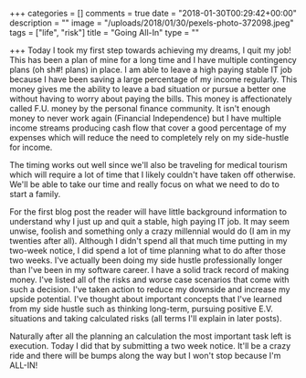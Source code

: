 +++
categories = []
comments = true
date = "2018-01-30T00:29:42+00:00"
description = ""
image = "/uploads/2018/01/30/pexels-photo-372098.jpeg"
tags = ["life", "risk"]
title = "Going All-In"
type = ""

+++
Today I took my first step towards achieving my dreams, I quit my job! This has been a plan of mine for a long time and I have multiple contingency plans (oh sh#! plans) in place. I am able to leave a high paying stable IT job because I have been saving a large percentage of my income regularly. This money gives me the ability to leave a bad situation or pursue a better one without having to worry about paying the bills. This money is affectionately called F.U. money by the personal finance community. It isn't enough money to never work again (Financial Independence) but I have multiple income streams producing cash flow that cover a good percentage of my expenses which will reduce the need to completely rely on my side-hustle for income.

The timing works out well since we'll also be traveling for medical tourism which will require a lot of time that I likely couldn't have taken off otherwise. We'll be able to take our time and really focus on what we need to do to start a family. 

For the first blog post the reader will have little background information to understand why I just up and quit a stable, high paying IT job. It may seem unwise, foolish and something only a crazy millennial would do (I am in my twenties after all). Although I didn't spend all that much time putting in my two-week notice, I did spend a lot of time planning what to do after those two weeks. I've actually been doing my side hustle professionally longer than I've been in my software career. I have a solid track record of making money. I've listed all of the risks and worse case scenarios that come with such a decision. I've taken action to reduce my downside and increase my upside potential. I've thought about important concepts that I've learned from my side hustle such as thinking long-term, pursuing positive E.V. situations and taking calculated risks (all terms I'll explain in later posts). 

Naturally after all the planning an calculation the most important task left is execution. Today I did that by submitting a two week notice. It'll be a crazy ride and there will be bumps along the way but I won't stop because I'm ALL-IN!